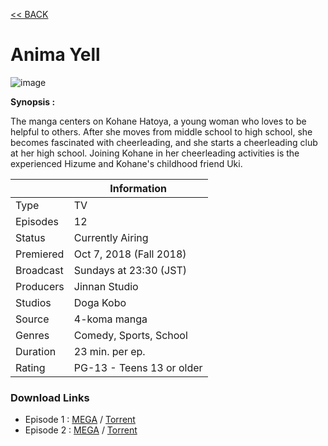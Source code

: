 [<< BACK](http://hikarusubbing.github.io/)

# **Anima Yell**

![image](https://myanimelist.cdn-dena.com/images/anime/1051/93862l.jpg)

**Synopsis :**

The manga centers on Kohane Hatoya, a young woman who loves to be helpful to others. After she moves from middle school to high school, she becomes fascinated with cheerleading, and she starts a cheerleading club at her high school. Joining Kohane in her cheerleading activities is the experienced Hizume and Kohane's childhood friend Uki.

||Information|
|---|---|
|Type|TV|
|Episodes|12|
|Status|Currently Airing|
|Premiered|Oct 7, 2018 (Fall 2018)|
|Broadcast|Sundays at 23:30 (JST)|
|Producers|Jinnan Studio|
|Studios|Doga Kobo|
|Source|4-koma manga|
|Genres|Comedy, Sports, School|
|Duration|23 min. per ep.|
|Rating|PG-13 - Teens 13 or older|



### __Download Links__
- Episode 1 : [MEGA](https://mega.nz/#!41BmUa7C!1HTKSMoH0WSOKO2_nJPmXc7ShSnjKNqJgWOmHR9cqGk) / [Torrent](https://nyaa.si/download/1083167.torrent)
- Episode 2 : [MEGA](https://mega.nz/#!wsZCnYCL!0Yu2yZHiAonliV1vIZB7oF3tzdESRKpDk2Nk7Qy1lCc) / [Torrent](https://nyaa.si/download/1083167.torrent)
